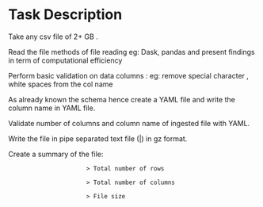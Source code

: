 # Task Description

Take any csv file of 2+ GB .

Read the file methods of file reading eg: Dask, pandas and present findings in term of computational efficiency

Perform basic validation on data columns : eg: remove special character , white spaces from the col name

As already known the schema hence create a YAML file and write the column name in YAML file.

Validate number of columns and column name of ingested file with YAML.

Write the file in pipe separated text file (|) in gz format.

Create a summary of the file:

                          > Total number of rows

                          > Total number of columns

                          > File size
